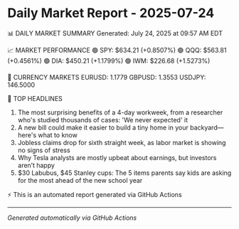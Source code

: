 # Daily Market Report - 2025-07-24

📊 DAILY MARKET SUMMARY
Generated: July 24, 2025 at 09:57 AM EDT

📈 MARKET PERFORMANCE
🟢 SPY: $634.21 (+0.8507%)
🟢 QQQ: $563.81 (+0.4561%)
🟢 DIA: $450.21 (+1.1799%)
🟢 IWM: $226.68 (+1.5273%)

💱 CURRENCY MARKETS
EURUSD: 1.1779
GBPUSD: 1.3553
USDJPY: 146.5000

📰 TOP HEADLINES
1. The most surprising benefits of a 4-day workweek, from a researcher who's studied thousands of cases: 'We never expected' it
2. A new bill could make it easier to build a tiny home in your backyard—here's what to know
3. Jobless claims drop for sixth straight week, as labor market is showing no signs of stress
4. Why Tesla analysts are mostly upbeat about earnings, but investors aren’t happy
5. $30 Labubus, $45 Stanley cups: The 5 items parents say kids are asking for the most ahead of the new school year

⚡ This is an automated report generated via GitHub Actions

---
*Generated automatically via GitHub Actions*
